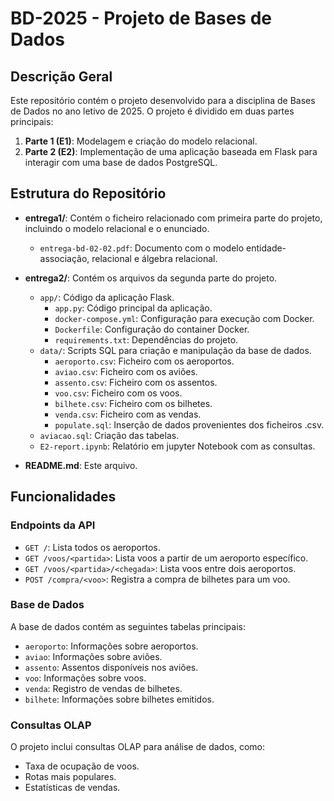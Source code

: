 # BD-2025 - Projeto de Bases de Dados

## Descrição Geral
Este repositório contém o projeto desenvolvido para a disciplina de Bases de Dados no ano letivo de 2025. O projeto é dividido em duas partes principais:

1. **Parte 1 (E1)**: Modelagem e criação do modelo relacional.
2. **Parte 2 (E2)**: Implementação de uma aplicação baseada em Flask para interagir com uma base de dados PostgreSQL.

## Estrutura do Repositório

- **entrega1/**: Contém o ficheiro relacionado com primeira parte do projeto, incluindo o modelo relacional e o enunciado.
  - `entrega-bd-02-02.pdf`: Documento com o modelo entidade-associação, relacional e álgebra relacional.

- **entrega2/**: Contém os arquivos da segunda parte do projeto.
  - `app/`: Código da aplicação Flask.
    - `app.py`: Código principal da aplicação.
    - `docker-compose.yml`: Configuração para execução com Docker.
    - `Dockerfile`: Configuração do container Docker.
    - `requirements.txt`: Dependências do projeto.
  - `data/`: Scripts SQL para criação e manipulação da base de dados.
    - `aeroporto.csv`: Ficheiro com os aeroportos.
    - `aviao.csv`: Ficheiro com os aviões.
    - `assento.csv`: Ficheiro com os assentos.
    - `voo.csv`: Ficheiro com os voos.
    - `bilhete.csv`: Ficheiro com os bilhetes.
    - `venda.csv`: Ficheiro com as vendas.
    - `populate.sql`: Inserção de dados provenientes dos ficheiros .csv.
  - `aviacao.sql`: Criação das tabelas.
  - `E2-report.ipynb`: Relatório em jupyter Notebook com as consultas.
- **README.md**: Este arquivo.


## Funcionalidades

### Endpoints da API
- `GET /`: Lista todos os aeroportos.
- `GET /voos/<partida>`: Lista voos a partir de um aeroporto específico.
- `GET /voos/<partida>/<chegada>`: Lista voos entre dois aeroportos.
- `POST /compra/<voo>`: Registra a compra de bilhetes para um voo.

### Base de Dados
A base de dados contém as seguintes tabelas principais:
- `aeroporto`: Informações sobre aeroportos.
- `aviao`: Informações sobre aviões.
- `assento`: Assentos disponíveis nos aviões.
- `voo`: Informações sobre voos.
- `venda`: Registro de vendas de bilhetes.
- `bilhete`: Informações sobre bilhetes emitidos.

### Consultas OLAP
O projeto inclui consultas OLAP para análise de dados, como:
- Taxa de ocupação de voos.
- Rotas mais populares.
- Estatísticas de vendas.


